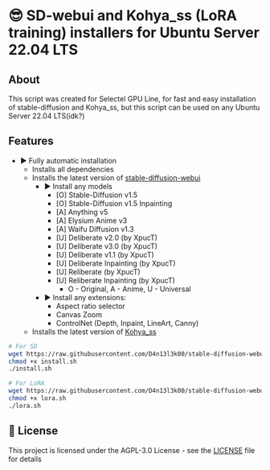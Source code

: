 # 😎 SD-webui and Kohya_ss (LoRA training) installers for Ubuntu Server 22.04 LTS

## About

This script was created for Selectel GPU Line, for fast and easy installation of stable-diffusion and Kohya_ss, but this script can be used on any Ubuntu Server 22.04 LTS(idk?)

## Features

* ▶️ Fully automatic installation
  * Installs all dependencies
  * Installs the latest version of [stable-diffusion-webui](/install.sh)
    * ▶️ Install any models
      * [O] Stable-Diffusion v1.5
      * [O] Stable-Diffusion v1.5 Inpainting
      * [A] Anything v5
      * [A] Elysium Anime v3
      * [A] Waifu Diffusion v1.3
      * [U] Deliberate v2.0 (by XpucT)
      * [U] Deliberate v3.0 (by XpucT)
      * [U] Deliberate v1.1 (by XpucT)
      * [U] Deliberate Inpainting (by XpucT)
      * [U] Reliberate (by XpucT)
      * [U] Reliberate Inpainting (by XpucT)
        * O - Original, A - Anime, U - Universal
    * ▶️ Install any extensions:
      * Aspect ratio selector
      * Canvas Zoom
      * ControlNet (Depth, Inpaint, LineArt, Canny)
  * Installs the latest version of [Kohya_ss](/lora.sh)

```bash
# For SD
wget https://raw.githubusercontent.com/D4n13l3k00/stable-diffusion-webui-installer/master/install.sh
chmod +x install.sh
./install.sh

# For LoRA
wget https://raw.githubusercontent.com/D4n13l3k00/stable-diffusion-webui-installer/master/lora.sh
chmod +x lora.sh
./lora.sh
```

## 📝 License

This project is licensed under the AGPL-3.0 License - see the [LICENSE](LICENSE) file for details
